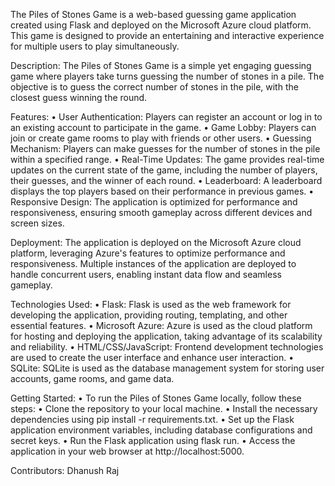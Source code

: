The Piles of Stones Game is a web-based guessing game application created using Flask and deployed on the Microsoft Azure cloud platform. This game is designed to provide an entertaining and interactive experience for multiple users to play simultaneously.

Description: 
The Piles of Stones Game is a simple yet engaging guessing game where players take turns guessing the number of stones in a pile. The objective is to guess the correct number of stones in the pile, with the closest guess winning the round.

Features: 
•	User Authentication: Players can register an account or log in to an existing account to participate in the game. 
•	Game Lobby: Players can join or create game rooms to play with friends or other users. 
•	Guessing Mechanism: Players can make guesses for the number of stones in the pile within a specified range. 
•	Real-Time Updates: The game provides real-time updates on the current state of the game, including the number of players, their guesses, and the winner of each round. 
•	Leaderboard: A leaderboard displays the top players based on their performance in previous games. 
•	Responsive Design: The application is optimized for performance and responsiveness, ensuring smooth gameplay across different devices and screen sizes.

Deployment: 
The application is deployed on the Microsoft Azure cloud platform, leveraging Azure's features to optimize performance and responsiveness. Multiple instances of the application are deployed to handle concurrent users, enabling instant data flow and seamless gameplay.

Technologies Used: 
•	Flask: Flask is used as the web framework for developing the application, providing routing, templating, and other essential features. 
•	Microsoft Azure: Azure is used as the cloud platform for hosting and deploying the application, taking advantage of its scalability and reliability. 
•	HTML/CSS/JavaScript: Frontend development technologies are used to create the user interface and enhance user interaction. 
•	SQLite: SQLite is used as the database management system for storing user accounts, game rooms, and game data.

Getting Started: 
•	To run the Piles of Stones Game locally, follow these steps: 
•	Clone the repository to your local machine. 
•	Install the necessary dependencies using pip install -r requirements.txt. 
•	Set up the Flask application environment variables, including database configurations and secret keys. 
•	Run the Flask application using flask run. 
•	Access the application in your web browser at http://localhost:5000.

Contributors: 
Dhanush Raj

